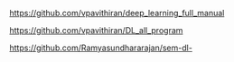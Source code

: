 https://github.com/vpavithiran/deep_learning_full_manual


https://github.com/vpavithiran/DL_all_program


https://github.com/Ramyasundhararajan/sem-dl-
